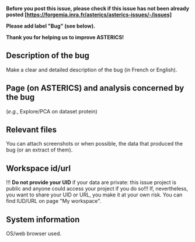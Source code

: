 **Before you post this issue, please check if this issue has not been already posted [https://forgemia.inra.fr/asterics/asterics-issues/-/issues]**

**Please add label "Bug" (see below).**

**Thank you for helping us to improve ASTERICS!**

## Description of the bug

Make a clear and detailed description of the bug (in French or English).

## Page (on ASTERICS) and analysis concerned by the bug

(*e.g.*, Explore/PCA on dataset protein)

## Relevant files

You can attach screenshots or when possible, the data that produced the bug (or an extract of them).

## Workspace id/url

!!! **Do not provide your UID** if your data are private: this issue project is public and anyone could access your project if you do so!!! If, nevertheless, you want to share your UID or URL, you make it at your own risk. You can find IUD/URL on page "My workspace".

## System information

OS/web browser used.
